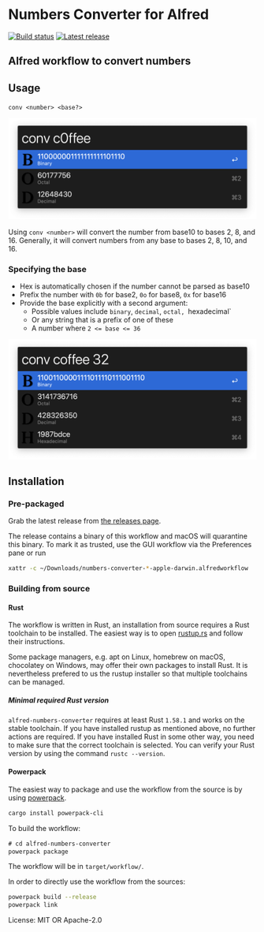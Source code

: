 # Numbers Converter for Alfred

[![Build status](https://img.shields.io/github/workflow/status/knutwalker/alfred-numbers-converter/build/main)](https://github.com/knutwalker/alfred-numbers-converter/actions?query=workflow%3Abuild)
[![Latest release](https://img.shields.io/github/v/release/knutwalker/alfred-numbers-converter)](https://github.com/knutwalker/alfred-numbers-converter/releases/latest)


## Alfred workflow to convert numbers

## Usage

`conv <number> <base?>`

![Screenshot of an Alfred workflow converting c0ffee into different bases](demo1.png)

Using `conv <number>` will convert the number from base10 to bases 2, 8, and 16.
Generally, it will convert numbers from any base to bases 2, 8, 10, and 16.

### Specifying the base

- Hex is automatically chosen if the number cannot be parsed as base10
- Prefix the number with `0b` for base2, `0o` for base8, `0x` for base16
- Provide the base explicitly with a second argument:
    - Possible values include `binary`, `decimal`, `octal, `hexadecimal`
    - Or any string that is a prefix of one of these
    - A number where `2 <= base <= 36`

![Screenshot of an Alfred workflow converting coffee from base 32 into different bases](demo2.png)


## Installation

### Pre-packaged

Grab the latest release from
[the releases page](https://github.com/knutwalker/alfred-numbers-converter/releases).

The release contains a binary of this workflow and macOS will quarantine this binary.
To mark it as trusted, use the GUI workflow via the Preferences pane or run

```sh
xattr -c ~/Downloads/numbers-converter-*-apple-darwin.alfredworkflow
```

### Building from source

#### Rust

The workflow is written in Rust, an installation from source requires a Rust toolchain to be installed.
The easiest way is to open [rustup.rs](http://rustup.rs/) and follow their instructions.

Some package managers, e.g. apt on Linux, homebrew on macOS, chocolatey on Windows, may offer their own packages to install Rust.
It is nevertheless prefered to us the rustup installer so that multiple toolchains can be managed.

##### Minimal required Rust version

`alfred-numbers-converter` requires at least Rust `1.58.1` and works on the stable toolchain.
If you have installed rustup as mentioned above, no further actions are required.
If you have installed Rust in some other way, you need to make sure that the correct toolchain is selected.
You can verify your Rust version by using the command `rustc --version`.

#### Powerpack

The easiest way to package and use the workflow from the source is by using [powerpack](https://github.com/rossmacarthur/powerpack).

```sh
cargo install powerpack-cli
```

To build the workflow:

```
# cd alfred-numbers-converter
powerpack package
```

The workflow will be in `target/workflow/`.

In order to directly use the workflow from the sources:

```sh
powerpack build --release
powerpack link
```


License: MIT OR Apache-2.0
